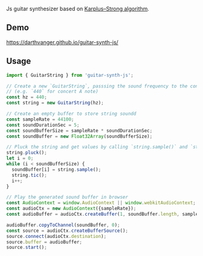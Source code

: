 Js guitar synthesizer based on [Karplus–Strong algorithm](https://www.cs.princeton.edu/courses/archive/fall18/cos126/assignments/guitar-hero/).

## Demo
https://darthvanger.github.io/guitar-synth-js/

## Usage
```js
import { GuitarString } from 'guitar-synth-js';

// Create a new `GuitarString`, passsing the sound frequency to the constructor
// (e.g. `440` for concert A note)
const hz = 440;
const string = new GuitarString(hz);

// Create an empty buffer to store string soundd
const sampleRate = 44100;
const soundDurationSec = 5;
const soundBufferSize = sampleRate * soundDurationSec;
const soundBuffer = new Float32Array(soundBufferSize);

// Pluck the string and get values by calling `string.sample()` and `string.tic()` in a loop
string.pluck();
let i = 0;
while (i < soundBufferSize) {
  soundBuffer[i] = string.sample();
  string.tic();
  i++;
}

// Play the generated sound buffer in browser
const AudioContext = window.AudioContext || window.webkitAudioContext;
const audioCtx = new AudioContext({sampleRate});
const audioBuffer = audioCtx.createBuffer(1, soundBuffer.length, sampleRate);

audioBuffer.copyToChannel(soundBuffer, 0);
const source = audioCtx.createBufferSource();
source.connect(audioCtx.destination);
source.buffer = audioBuffer;
source.start();
```
